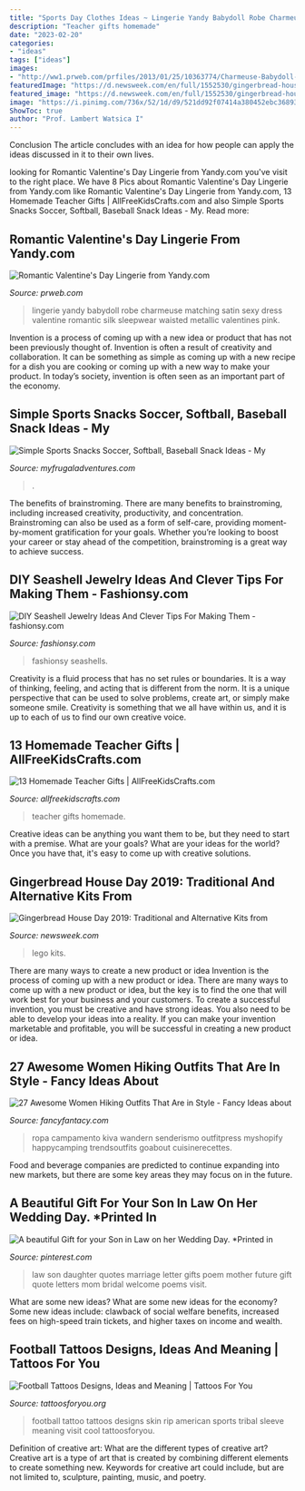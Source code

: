```yaml
---
title: "Sports Day Clothes Ideas ~ Lingerie Yandy Babydoll Robe Charmeuse Matching Satin Sexy Dress Valentine Romantic Silk Sleepwear Waisted Metallic Valentines Pink"
description: "Teacher gifts homemade"
date: "2023-02-20"
categories:
- "ideas"
tags: ["ideas"]
images:
- "http://ww1.prweb.com/prfiles/2013/01/25/10363774/Charmeuse-Babydoll-and-Matching-Robe-3717.jpg"
featuredImage: "https://d.newsweek.com/en/full/1552530/gingerbread-house.jpg"
featured_image: "https://d.newsweek.com/en/full/1552530/gingerbread-house.jpg"
image: "https://i.pinimg.com/736x/52/1d/d9/521dd92f07414a380452ebc368933529.jpg"
ShowToc: true
author: "Prof. Lambert Watsica I"
---
```



Conclusion
The article concludes with an idea for how people can apply the ideas discussed in it to their own lives.

	

		
looking for Romantic Valentine&#039;s Day Lingerie from Yandy.com you've visit to the right place. We have 8 Pics about Romantic Valentine&#039;s Day Lingerie from Yandy.com like Romantic Valentine&#039;s Day Lingerie from Yandy.com, 13 Homemade Teacher Gifts | AllFreeKidsCrafts.com and also Simple Sports Snacks Soccer, Softball, Baseball Snack Ideas - My. Read more:
		
    
## Romantic Valentine&#039;s Day Lingerie From Yandy.com

<img loading=lazy src="http://ww1.prweb.com/prfiles/2013/01/25/10363774/Charmeuse-Babydoll-and-Matching-Robe-3717.jpg" onerror="this.onerror=null;this.src='https://tse3.mm.bing.net/th?id=OIP.CndBKX4jcnEBvCopCjV3DgHaNV&amp;pid=15.1';" alt="Romantic Valentine&#039;s Day Lingerie from Yandy.com">

_Source: prweb.com_

>lingerie yandy babydoll robe charmeuse matching satin sexy dress valentine romantic silk sleepwear waisted metallic valentines pink. 

	

Invention is a process of coming up with a new idea or product that has not been previously thought of. Invention is often a result of creativity and collaboration. It can be something as simple as coming up with a new recipe for a dish you are cooking or coming up with a new way to make your product. In today’s society, invention is often seen as an important part of the economy.

    
## Simple Sports Snacks Soccer, Softball, Baseball Snack Ideas - My

<img loading=lazy src="http://myfrugaladventures.com/wp-content/uploads/2018/08/Soccer-snack-idea.jpg" onerror="this.onerror=null;this.src='https://tse2.mm.bing.net/th?id=OIP.-mSSbmki8dRMwGHSJD75vwHaKO&amp;pid=15.1';" alt="Simple Sports Snacks Soccer, Softball, Baseball Snack Ideas - My">

_Source: myfrugaladventures.com_

>. 

	

The benefits of brainstroming.
There are many benefits to brainstroming, including increased creativity, productivity, and concentration. Brainstroming can also be used as a form of self-care, providing moment-by-moment gratification for your goals. Whether you’re looking to boost your career or stay ahead of the competition, brainstroming is a great way to achieve success.

    
## DIY Seashell Jewelry Ideas And Clever Tips For Making Them - Fashionsy.com

<img loading=lazy src="https://fashionsy.com/wp-content/uploads/2018/08/diy-seashell-jewelry-9-.jpg" onerror="this.onerror=null;this.src='https://tse1.mm.bing.net/th?id=OIP.bz4avSMLUIONjodQz6CoLQHaLH&amp;pid=15.1';" alt="DIY Seashell Jewelry Ideas And Clever Tips For Making Them - fashionsy.com">

_Source: fashionsy.com_

>fashionsy seashells. 

	

Creativity is a fluid process that has no set rules or boundaries. It is a way of thinking, feeling, and acting that is different from the norm. It is a unique perspective that can be used to solve problems, create art, or simply make someone smile. Creativity is something that we all have within us, and it is up to each of us to find our own creative voice.

    
## 13 Homemade Teacher Gifts | AllFreeKidsCrafts.com

<img loading=lazy src="https://irepo.primecp.com/2016/07/290479/Homemade-Teacher-Gifts-Collage_ExtraLarge800_ID-1766726.jpg?v=1766726" onerror="this.onerror=null;this.src='https://tse2.mm.bing.net/th?id=OIP.3aPh_5KzmQLqKewQ4adyNwHaLG&amp;pid=15.1';" alt="13 Homemade Teacher Gifts | AllFreeKidsCrafts.com">

_Source: allfreekidscrafts.com_

>teacher gifts homemade. 

	

Creative ideas can be anything you want them to be, but they need to start with a premise. What are your goals? What are your ideas for the world? Once you have that, it's easy to come up with creative solutions.

    
## Gingerbread House Day 2019: Traditional And Alternative Kits From

<img loading=lazy src="https://d.newsweek.com/en/full/1552530/gingerbread-house.jpg" onerror="this.onerror=null;this.src='https://tse3.mm.bing.net/th?id=OIP.6m9cp8vPEBt-7dcz2HEyWQHaE8&amp;pid=15.1';" alt="Gingerbread House Day 2019: Traditional and Alternative Kits from">

_Source: newsweek.com_

>lego kits. 

	

There are many ways to create a new product or idea
Invention is the process of coming up with a new product or idea. There are many ways to come up with a new product or idea, but the key is to find the one that will work best for your business and your customers. To create a successful invention, you must be creative and have strong ideas. You also need to be able to develop your ideas into a reality. If you can make your invention marketable and profitable, you will be successful in creating a new product or idea.

    
## 27 Awesome Women Hiking Outfits That Are In Style - Fancy Ideas About

<img loading=lazy src="https://fancyfantacy.com/wp-content/uploads/2020/04/Awesome-Women-Hiking-Outfits-That-Are-in-Style-25.jpg" onerror="this.onerror=null;this.src='https://tse1.mm.bing.net/th?id=OIP.3PiSjp0rJPOHsNxYVCjwwQHaLH&amp;pid=15.1';" alt="27 Awesome Women Hiking Outfits That Are in Style - Fancy Ideas about">

_Source: fancyfantacy.com_

>ropa campamento kiva wandern senderismo outfitpress myshopify happycamping trendsoutfits goabout cuisinerecettes. 

	

Food and beverage companies are predicted to continue expanding into new markets, but there are some key areas they may focus on in the future.

    
## A Beautiful Gift For Your Son In Law On Her Wedding Day. *Printed In

<img loading=lazy src="https://i.pinimg.com/736x/52/1d/d9/521dd92f07414a380452ebc368933529.jpg" onerror="this.onerror=null;this.src='https://tse2.mm.bing.net/th?id=OIP.X5--YJ_1j8d240bq38UaHAHaJ4&amp;pid=15.1';" alt="A beautiful Gift for your Son in Law on her Wedding Day. *Printed in">

_Source: pinterest.com_

>law son daughter quotes marriage letter gifts poem mother future gift quote letters mom bridal welcome poems visit. 

	

What are some new ideas?
What are some new ideas for the economy? 
Some new ideas include: clawback of social welfare benefits, increased fees on high-speed train tickets, and higher taxes on income and wealth.

    
## Football Tattoos Designs, Ideas And Meaning | Tattoos For You

<img loading=lazy src="https://www.tattoosforyou.org/wp-content/uploads/2016/03/Football-Tattoos.jpg" onerror="this.onerror=null;this.src='https://tse4.mm.bing.net/th?id=OIP.uCg5bcpP9H_Ahrs_mvhSjgAAAA&amp;pid=15.1';" alt="Football Tattoos Designs, Ideas and Meaning | Tattoos For You">

_Source: tattoosforyou.org_

>football tattoo tattoos designs skin rip american sports tribal sleeve meaning visit cool tattoosforyou. 

	

Definition of creative art: What are the different types of creative art?
Creative art is a type of art that is created by combining different elements to create something new. Keywords for creative art could include, but are not limited to, sculpture, painting, music, and poetry.

